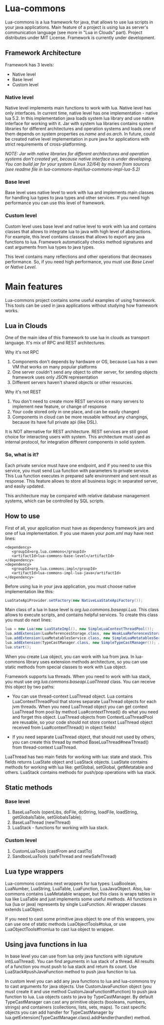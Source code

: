 # Lua-commons

Lua-commons is a lua framework for java, that allows to use lua scripts in your java applications. Main feature of a project is using lua as server's communication language (see more in "Lua in Clouds" part). Project distributes under MIT License. Framework is currently under development.

## Framework Architecture

Framework has 3 levels:

* Native level
* Base level
* Custom level

### Native level

Native level implements main functions to work with lua. Native level has only interfaces. In current time, native level has one implementation - native lua 5.2. In this implementation java loads system lua library and use native interface for working with it. Jar with system lua libraries contains system libraries for different architectures and operation systems and loads one of them depends on system properties *os.name* and *os.arch*. In future, could be created native level implementation in pure java for applications with strict requirements of cross-platforming.

*NOTE: Jar with native libraries for different architectures and operation systems don't created yet, because native interface is under developing. You can build jar for your system (Linux 32/64) by maven from sources (see readme file in lua-commons-impl/lua-commons-impl-lua-5.2)*

### Base level

Base level uses native level to work with lua and implements main classes for handling lua types to java types and other services. If you need high performance you can use this level of framework.

### Custom level

Custom level uses base level and native level to work with lua and contains classes that allows to integrate lua to java with high level of abstractions. For example, this level contains classes that allows to export any java functions to lua. Framework automatically checks method signatures and cast arguments from lua types to java types.

This level contains many reflections and other operations that decreases performance. So, if you need high performance, you must use *Base Level* or *Native Level*.

# Main features

Lua-commons project contains some useful examples of using framework. This tools can be used in java applications without studying how framework works.

## Lua in Clouds

One of the main idea of this framework to use lua in clouds as transport language. It's mix of RPC and REST architectures.

Why it's not RPC

1. Components don't depends by hardware or OS, because Lua has a own VM that works on many popular platforms
2. One server couldn't send any object to other server, for sending objects framework uses only JSON representation
3. Different servers haven't shared objects or other resources.

Why it's not REST

1. You don't need to create more REST services on many servers to implement new feature, or change of response
2. Your code stored only in one place, and can be easily changed
3. Components in cloud can be more reusable without any changings, because its have full private api (like DSL).

It is NOT alternative for REST architecture. REST services are still good choice for interacting users with system. This architecture must used as internal protocol, for integration different components in solid system.

### So, what is it?

Each private service must have one endpoint, and if you need to use this service, you must send Lua function with parameters to private service. This Lua function executes in prepared safe environment and sent result as response. This feature allows to store all business logic in separated server, and easily updated.

This architecture may be compared with relative database management systems, which can be controlled by SQL scripts.

## How to use

First of all, your application must have as dependency framework jars and one of lua implementation.
If you use maven your *pom.xml* may have next lines:

```text
<dependency>
   <groupId>org.lua.commons</groupId>
   <artifactId>lua-commons-base-level</artifactId>
</dependency>
<dependency>
   <groupId>org.lua.commons.impl</groupId>
   <artifactId>lua-commons-impl-lua-java</artifactId>
</dependency>
```

Before using lua in your java application, you must choose native implementation like this:
```java
LuaStateApiProvider.setFactory(new NativeLuaStateApiFactory());
```

Main class of a lua in base level is *org.lua.commons.baseapi.Lua*. This class allows to execute scripts, and contains helpful services. To create this class you must do next lines:

```java
lua = new Lua(new LuaStateImpl(), new SimpleLuaContextThreadPool());
lua.addExtension(LuaReferencesStorage.class, new WeakLuaReferencesStorage(lua));
lua.addExtension(LuaMetatablesService.class, new SimpleLuaMetatablesService());
lua.addExtension(TypeCastManager.class, new SimpleTypeCastManager()); // useful only for custom level
lua.start();
```

When you create Lua object, you can work with lua from java. In lua-commons library uses extension methods architecture, so you can use static methods from special classes to work with Lua object.

Framework supports lua threads. When you need to work with lua stack, you must use *org.lua.commons.baseapi.LuaThread* class. You can receive this object by two paths:

* You can use thread-context LuaThread object. Lua contains LuaContextThreadPool that stores separate LuaThread objects for each jvm threads. When you need LuaThread object you can get context LuaThread from pool by method Lua#contextThread() do what you need and forget this object. LuaThread objects from ContextLuaThreadPool are reusable, so your code should not store context LuaThread object received from Lua#contextThread() in object fields!

* If you need separate LuaThread object, that should not used by others, you can create this thread by method BaseLuaThread#newThread() from thread-context LuaThread.

LuaThread has two main fields for working with lua: state and stack. This fields returns LuaState object and LuaStack objects. LuaState contains methods for working with lua like: getGlobal, setGlobal, getMetatable and others. LuaStack contains methods for push/pop operations with lua stack.

## Static methods

### Base level

1. BaseLuaTools (openLibs, doFile, doString, loadFile, loadString, getGlobalsTable, setGlobalsTable);
2. BaseLuaThread (newThread)
3. LuaStack - functions for working with lua stack.

### Custom level

1. CustomLuaTools (castFrom and castTo)
2. SandboxLuaTools (safeThread and newSafeThread)

## Lua type wrappers

Lua-commons contains next wrappers for lua types: LuaBoolean, LuaNumber, LuaString, LuaTable, LuaFunction, LuaJavaObject. Also, lua-commons contains LuaMetatable wrapper, but this class is wraps tables in lua like LuaTable and just implements some useful methods. All functions in lua (lua or java) represents by single LuaFunction. All wrapper classes extends LuaObject.

If you need to cast some primitive java object to one of this wrappers, you can use one of static methods LuaObjectTools#tolua, or use LuaObjectTools#fromlua to cast lua object to wrapper.

## Using java functions in lua

In base level you can use from lua only java functions with signature int(LuaThread). You can find arguments in lua stack of a thread. All results of a function you must push to lua stack and return its count. Use LuaStack#pushJavaFunction method to push java function to lua.

In custom level you can add any java functions to lua and lua-commons try to cast arguments for java objects. Use CustomJavaFunction object (you must create it and use method CustomJavaFunction#function) to push java function to lua. Lua objects casts to java by TypeCastManager. By default TypeCastManager can cast any primitive objects (booleans, numbers, strings) and containers (collections, lists, sets, maps). To cast specific objects you can add handler for TypeCastManager by lua.getExtension(TypeCastManager.class).addHandler(handler) method.


